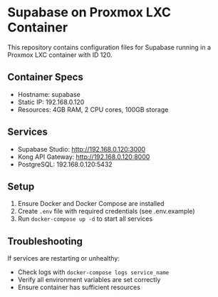 # Supabase on Proxmox LXC Container

This repository contains configuration files for Supabase running in a Proxmox LXC container with ID 120.

## Container Specs
- Hostname: supabase
- Static IP: 192.168.0.120
- Resources: 4GB RAM, 2 CPU cores, 100GB storage

## Services
- Supabase Studio: http://192.168.0.120:3000
- Kong API Gateway: http://192.168.0.120:8000
- PostgreSQL: 192.168.0.120:5432

## Setup
1. Ensure Docker and Docker Compose are installed
2. Create `.env` file with required credentials (see .env.example)
3. Run `docker-compose up -d` to start all services

## Troubleshooting
If services are restarting or unhealthy:
- Check logs with `docker-compose logs service_name`
- Verify all environment variables are set correctly
- Ensure container has sufficient resources
